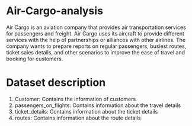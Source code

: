 # Air-Cargo-analysis
Air Cargo is an aviation company that provides air transportation services for passengers and freight. Air Cargo uses its aircraft to provide different services with the 
help of partnerships or alliances with other airlines. The company wants to prepare reports on regular passengers, busiest routes, ticket sales details, and other 
scenarios to improve the ease of travel and booking for customers.

# Dataset description
1. Customer: Contains the information of customers
2. passengers_on_flights: Contains information about the travel details
3. ticket_details: Contains information about the ticket details
4. routes: Contains information about the route details
